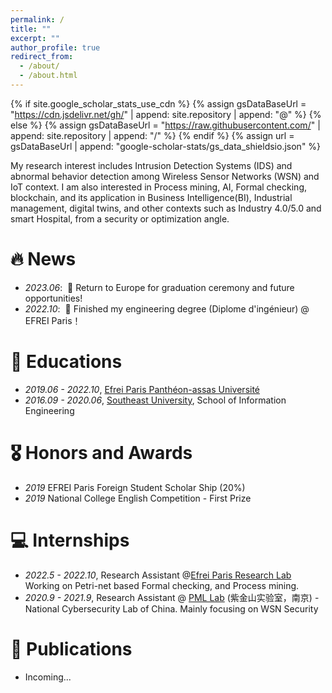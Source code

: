 ```yaml
---
permalink: /
title: ""
excerpt: ""
author_profile: true
redirect_from: 
  - /about/
  - /about.html
---
```


{% if site.google_scholar_stats_use_cdn %}
{% assign gsDataBaseUrl = "https://cdn.jsdelivr.net/gh/" | append: site.repository | append: "@" %}
{% else %}
{% assign gsDataBaseUrl = "https://raw.githubusercontent.com/" | append: site.repository | append: "/" %}
{% endif %}
{% assign url = gsDataBaseUrl | append: "google-scholar-stats/gs_data_shieldsio.json" %}

<span class='anchor' id='about-me'></span>

My research interest includes Intrusion Detection Systems (IDS) and abnormal behavior detection among Wireless Sensor Networks (WSN) and IoT context. 
I am also interested in Process mining, AI, Formal checking, blockchain, and its application in Business Intelligence(BI), Industrial management, digital twins, and other contexts such as Industry 4.0/5.0 and smart Hospital, from a security or optimization angle.


# 🔥 News
- *2023.06*: &nbsp;🎉 Return to Europe for graduation ceremony and future opportunities! 
- *2022.10*: &nbsp;🎉 Finished my engineering degree (Diplome d'ingénieur) @ EFREI Paris！


# 📖 Educations
- *2019.06 - 2022.10*, [Efrei Paris Panthéon-assas Université]()
- *2016.09 - 2020.06*, [Southeast University](https://en.wikipedia.org/wiki/Southeast_University), School of Information Engineering


# 🎖 Honors and Awards
- *2019* EFREI Paris Foreign Student Scholar Ship (20%)
- *2019* National College English Competition - First Prize



# 💻 Internships
- *2022.5 - 2022.10*, Research Assistant @[Efrei Paris Research Lab](https://eng.efrei.fr/allianstic-research-laboratory/) Working on Petri-net based Formal checking, and Process mining.
- *2020.9 - 2021.9*, Research Assistant @ [PML Lab](https://www.pmlabs.com.cn/) (紫金山实验室，南京) - National Cybersecurity Lab of China. Mainly focusing on WSN Security

 # 📝 Publications 
- Incoming...
